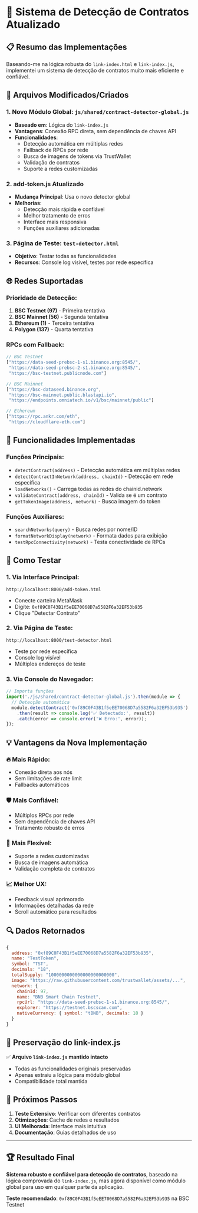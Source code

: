 # 🚀 Sistema de Detecção de Contratos Atualizado

## 📋 Resumo das Implementações

Baseando-me na lógica robusta do `link-index.html` e `link-index.js`, implementei um sistema de detecção de contratos muito mais eficiente e confiável.

## 🔧 Arquivos Modificados/Criados

### 1. **Novo Módulo Global**: `js/shared/contract-detector-global.js`
- **Baseado em**: Lógica do `link-index.js`
- **Vantagens**: Conexão RPC direta, sem dependência de chaves API
- **Funcionalidades**:
  - Detecção automática em múltiplas redes
  - Fallback de RPCs por rede
  - Busca de imagens de tokens via TrustWallet
  - Validação de contratos
  - Suporte a redes customizadas

### 2. **add-token.js Atualizado**
- **Mudança Principal**: Usa o novo detector global
- **Melhorias**:
  - Detecção mais rápida e confiável
  - Melhor tratamento de erros
  - Interface mais responsiva
  - Funções auxiliares adicionadas

### 3. **Página de Teste**: `test-detector.html`
- **Objetivo**: Testar todas as funcionalidades
- **Recursos**: Console log visível, testes por rede específica

## 🌐 Redes Suportadas

### Prioridade de Detecção:
1. **BSC Testnet (97)** - Primeira tentativa
2. **BSC Mainnet (56)** - Segunda tentativa  
3. **Ethereum (1)** - Terceira tentativa
4. **Polygon (137)** - Quarta tentativa

### RPCs com Fallback:
```javascript
// BSC Testnet
["https://data-seed-prebsc-1-s1.binance.org:8545/",
 "https://data-seed-prebsc-2-s1.binance.org:8545/",
 "https://bsc-testnet.publicnode.com"]

// BSC Mainnet  
["https://bsc-dataseed.binance.org",
 "https://bsc-mainnet.public.blastapi.io",
 "https://endpoints.omniatech.io/v1/bsc/mainnet/public"]

// Ethereum
["https://rpc.ankr.com/eth",
 "https://cloudflare-eth.com"]
```

## 🚀 Funcionalidades Implementadas

### Funções Principais:
- `detectContract(address)` - Detecção automática em múltiplas redes
- `detectContractInNetwork(address, chainId)` - Detecção em rede específica
- `loadNetworks()` - Carrega todas as redes do chainid.network
- `validateContract(address, chainId)` - Valida se é um contrato
- `getTokenImage(address, network)` - Busca imagem do token

### Funções Auxiliares:
- `searchNetworks(query)` - Busca redes por nome/ID
- `formatNetworkDisplay(network)` - Formata dados para exibição
- `testRpcConnectivity(network)` - Testa conectividade de RPCs

## 🧪 Como Testar

### 1. **Via Interface Principal**:
```
http://localhost:8000/add-token.html
```
- Conecte carteira MetaMask
- Digite: `0xf89C0F43B1f5eEE70068D7a5582F6a32EF53b935`
- Clique "Detectar Contrato"

### 2. **Via Página de Teste**:
```
http://localhost:8000/test-detector.html
```
- Teste por rede específica
- Console log visível
- Múltiplos endereços de teste

### 3. **Via Console do Navegador**:
```javascript
// Importa funções
import('./js/shared/contract-detector-global.js').then(module => {
  // Detecção automática
  module.detectContract('0xf89C0F43B1f5eEE70068D7a5582F6a32EF53b935')
    .then(result => console.log('✅ Detectado:', result))
    .catch(error => console.error('❌ Erro:', error));
});
```

## 💡 Vantagens da Nova Implementação

### 🔥 **Mais Rápido**:
- Conexão direta aos nós
- Sem limitações de rate limit
- Fallbacks automáticos

### 🛡️ **Mais Confiável**:
- Múltiplos RPCs por rede
- Sem dependência de chaves API
- Tratamento robusto de erros

### 🔧 **Mais Flexível**:
- Suporte a redes customizadas
- Busca de imagens automática
- Validação completa de contratos

### 📈 **Melhor UX**:
- Feedback visual aprimorado
- Informações detalhadas da rede
- Scroll automático para resultados

## 🔍 Dados Retornados

```javascript
{
  address: "0xf89C0F43B1f5eEE70068D7a5582F6a32EF53b935",
  name: "TestToken",
  symbol: "TST", 
  decimals: "18",
  totalSupply: "1000000000000000000000000",
  image: "https://raw.githubusercontent.com/trustwallet/assets/...",
  network: {
    chainId: 97,
    name: "BNB Smart Chain Testnet",
    rpcUrl: "https://data-seed-prebsc-1-s1.binance.org:8545/",
    explorer: "https://testnet.bscscan.com",
    nativeCurrency: { symbol: "tBNB", decimals: 18 }
  }
}
```

## 🔄 Preservação do link-index.js

✅ **Arquivo `link-index.js` mantido intacto**
- Todas as funcionalidades originais preservadas
- Apenas extraiu a lógica para módulo global
- Compatibilidade total mantida

## 🎯 Próximos Passos

1. **Teste Extensivo**: Verificar com diferentes contratos
2. **Otimizações**: Cache de redes e resultados
3. **UI Melhorada**: Interface mais intuitiva
4. **Documentação**: Guias detalhados de uso

---

## 🏆 Resultado Final

**Sistema robusto e confiável para detecção de contratos**, baseado na lógica comprovada do `link-index.js`, mas agora disponível como módulo global para uso em qualquer parte da aplicação.

**Teste recomendado**: `0xf89C0F43B1f5eEE70068D7a5582F6a32EF53b935` na BSC Testnet
